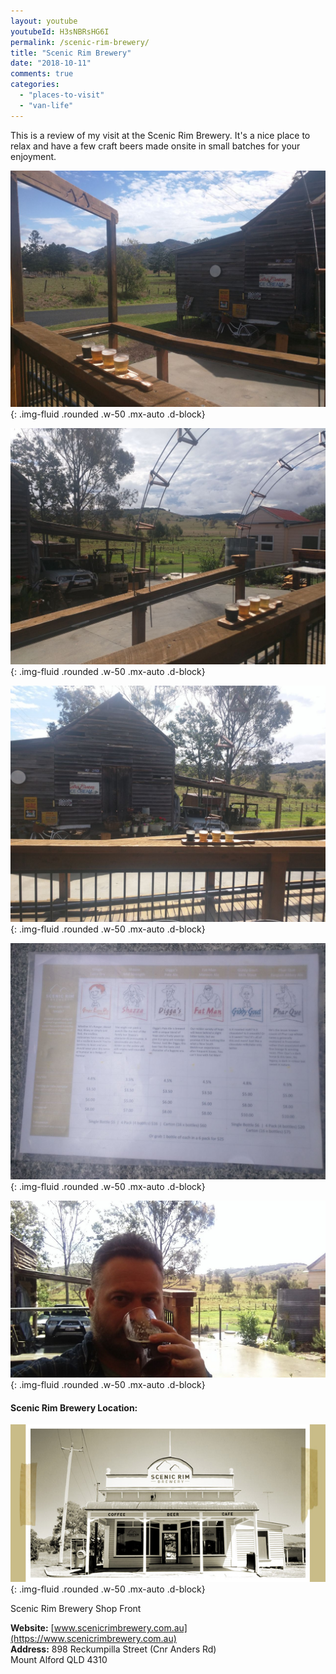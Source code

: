 ```yaml
---
layout: youtube
youtubeId: H3sNBRsHG6I
permalink: /scenic-rim-brewery/
title: "Scenic Rim Brewery"
date: "2018-10-11"
comments: true
categories: 
  - "places-to-visit"
  - "van-life"
---
```


This is a review of my visit at the Scenic Rim Brewery. It's a nice place to relax and have a few craft beers made onsite in small batches for your enjoyment.

![](/assets/images/scenic-rim-brewery/Scenic-Rim-Brewery01.jpg){: .img-fluid .rounded .w-50 .mx-auto .d-block}
    
![](/assets/images/scenic-rim-brewery/Scenic-Rim-Brewery02.jpg){: .img-fluid .rounded .w-50 .mx-auto .d-block}
    
![](/assets/images/scenic-rim-brewery/Scenic-Rim-Brewery03.jpg){: .img-fluid .rounded .w-50 .mx-auto .d-block}
    
![](/assets/images/scenic-rim-brewery/Scenic-Rim-Brewery04.jpg){: .img-fluid .rounded .w-50 .mx-auto .d-block}
    
![](/assets/images/scenic-rim-brewery/Scenic-Rim-Brewery05.jpg){: .img-fluid .rounded .w-50 .mx-auto .d-block}
    

#### **Scenic Rim Brewery Location:**

![](/assets/images/scenic-rim-brewery/Scenic-Rim-Brewery-Shop-Front.jpg){: .img-fluid .rounded .w-50 .mx-auto .d-block}

Scenic Rim Brewery Shop Front  

**Website:** [www.scenicrimbrewery.com.au](https://www.scenicrimbrewery.com.au)  
**Address:** 898 Reckumpilla Street (Cnr Anders Rd)  
Mount Alford QLD 4310
